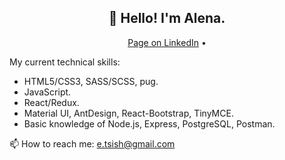 <h2 align="center">👋 Hello! I'm Alena.</h2>
<p align="center">
  <a href="https://www.linkedin.com/in/alena-tsishchanka-15936b178/" target="_blank">Page on LinkedIn</a> •
</p>

My current technical skills:
- HTML5/CSS3, SASS/SCSS, pug.
- JavaScript.
- React/Redux.
- Material UI, AntDesign, React-Bootstrap, TinyMCE.
- Basic knowledge of Node.js, Express, PostgreSQL, Postman.

📫 How to reach me: e.tsish@gmail.com
